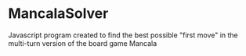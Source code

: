 # MancalaSolver
Javascript program created to find the best possible "first move" in the multi-turn version of the board game Mancala
